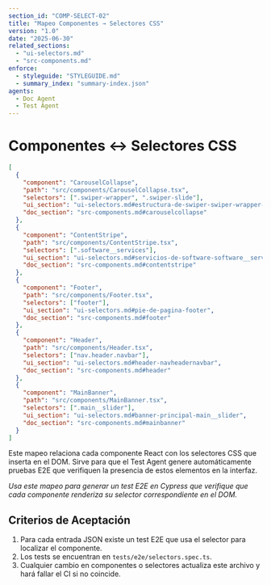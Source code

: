 ```yaml
---
section_id: "COMP-SELECT-02"
title: "Mapeo Componentes → Selectores CSS"
version: "1.0"
date: "2025-06-30"
related_sections:
  - "ui-selectors.md"
  - "src-components.md"
enforce:
  - styleguide: "STYLEGUIDE.md"
  - summary_index: "summary-index.json"
agents:
  - Doc Agent
  - Test Agent
---
```


# Componentes ↔ Selectores CSS

```json
[
  {
    "component": "CarouselCollapse",
    "path": "src/components/CarouselCollapse.tsx",
    "selectors": [".swiper-wrapper", ".swiper-slide"],
    "ui_section": "ui-selectors.md#estructura-de-swiper-swiper-wrapper-y-swiper-slide",
    "doc_section": "src-components.md#carouselcollapse"
  },
  {
    "component": "ContentStripe",
    "path": "src/components/ContentStripe.tsx",
    "selectors": [".software__services"],
    "ui_section": "ui-selectors.md#servicios-de-software-software__services",
    "doc_section": "src-components.md#contentstripe"
  },
  {
    "component": "Footer",
    "path": "src/components/Footer.tsx",
    "selectors": ["footer"],
    "ui_section": "ui-selectors.md#pie-de-pagina-footer",
    "doc_section": "src-components.md#footer"
  },
  {
    "component": "Header",
    "path": "src/components/Header.tsx",
    "selectors": ["nav.header.navbar"],
    "ui_section": "ui-selectors.md#header-navheadernavbar",
    "doc_section": "src-components.md#header"
  },
  {
    "component": "MainBanner",
    "path": "src/components/MainBanner.tsx",
    "selectors": [".main__slider"],
    "ui_section": "ui-selectors.md#banner-principal-main__slider",
    "doc_section": "src-components.md#mainbanner"
  }
]
```

Este mapeo relaciona cada componente React con los selectores CSS que inserta en el DOM. Sirve para que el Test Agent genere automáticamente pruebas E2E que verifiquen la presencia de estos elementos en la interfaz.

*Usa este mapeo para generar un test E2E en Cypress que verifique que cada componente renderiza su selector correspondiente en el DOM.*

## Criterios de Aceptación

1. Para cada entrada JSON existe un test E2E que usa el selector para localizar el componente.
2. Los tests se encuentran en `tests/e2e/selectors.spec.ts`.
3. Cualquier cambio en componentes o selectores actualiza este archivo y hará fallar el CI si no coincide.

